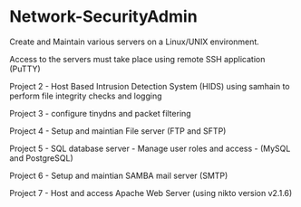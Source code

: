 # Network-SecurityAdmin

Create and Maintain various servers on a Linux/UNIX environment.

Access to the servers must take place using remote SSH application (PuTTY)

Project 2 - Host Based Intrusion Detection System (HIDS) using samhain to perform file integrity checks and logging

Project 3 - configure tinydns and packet filtering

Project 4 - Setup and maintian File server (FTP and SFTP)

Project 5 - SQL database server - Manage user roles and access - (MySQL and PostgreSQL)

Project 6 - Setup and maintian SAMBA mail server (SMTP)

Project 7 - Host and access Apache Web Server (using nikto version v2.1.6)
